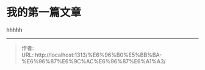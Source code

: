 # 我的第一篇文章






hhhhh

---

> 作者:   
> URL: http://localhost:1313/%E6%96%B0%E5%BB%BA-%E6%96%87%E6%9C%AC%E6%96%87%E6%A1%A3/  

